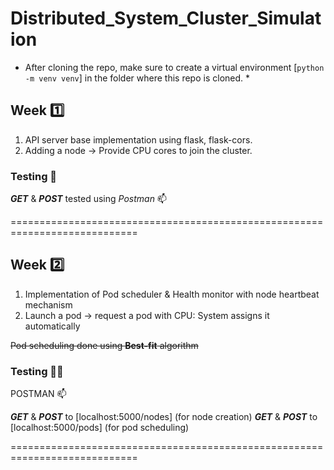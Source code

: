 # Distributed_System_Cluster_Simulation

* After cloning the repo, make sure to create a virtual environment [`python -m venv venv`] in the folder where this repo is cloned. *

## **Week** 1️⃣

1. API server base implementation using flask, flask-cors.
2. Adding a node -> Provide CPU cores to join the cluster.

### **Testing** 🧪

***GET*** & ***POST*** tested using *Postman* 📫

============================================================================

## **Week** 2️⃣

1. Implementation of Pod scheduler & Health monitor with node heartbeat mechanism
2. Launch a pod -> request a pod with CPU: System assigns it automatically

~~Pod scheduling done using **Best-fit** algorithm~~

### **Testing** 🧪🧪

POSTMAN 📫

***GET*** & ***POST*** to [localhost:5000/nodes] (for node creation)
***GET*** & ***POST*** to [localhost:5000/pods] (for pod scheduling)

============================================================================
